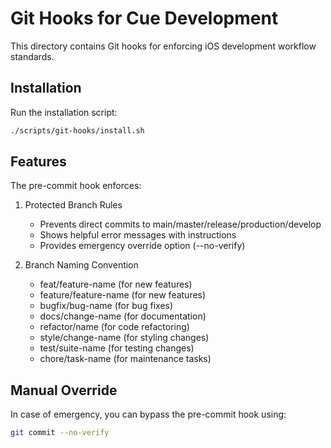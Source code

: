 # Git Hooks for Cue Development

This directory contains Git hooks for enforcing iOS development workflow standards.

## Installation

Run the installation script:

```bash
./scripts/git-hooks/install.sh
```

## Features

The pre-commit hook enforces:

1. Protected Branch Rules

   - Prevents direct commits to main/master/release/production/develop
   - Shows helpful error messages with instructions
   - Provides emergency override option (--no-verify)

2. Branch Naming Convention

   - feat/feature-name (for new features)
   - feature/feature-name (for new features)
   - bugfix/bug-name (for bug fixes)
   - docs/change-name (for documentation)
   - refactor/name (for code refactoring)
   - style/change-name (for styling changes)
   - test/suite-name (for testing changes)
   - chore/task-name (for maintenance tasks)

## Manual Override

In case of emergency, you can bypass the pre-commit hook using:

```bash
git commit --no-verify
```

